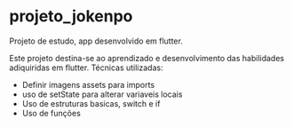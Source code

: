 # projeto_jokenpo

Projeto de estudo, app desenvolvido em flutter.

Este projeto destina-se ao aprendizado e desenvolvimento das habilidades adiquiridas em flutter.
Técnicas utilizadas:
- Definir imagens assets para imports
- uso de setState para alterar variaveis locais
- Uso de estruturas basicas, switch e if
- Uso de funções
